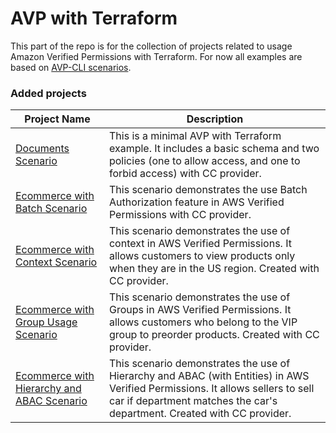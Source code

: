 # AVP with Terraform

This part of the repo is for the collection of projects related to usage Amazon Verified Permissions with Terraform. For now all examples are based on [AVP-CLI scenarios](https://github.com/Pigius/avp-cli/tree/main/scenarios).

### Added projects

| Project Name                                                                                        | Description                                                                                                                                                                                               |
| --------------------------------------------------------------------------------------------------- | --------------------------------------------------------------------------------------------------------------------------------------------------------------------------------------------------------- |
| [Documents Scenario](/scenarios/documentsScenario/README.md)                                        | This is a minimal AVP with Terraform example. It includes a basic schema and two policies (one to allow access, and one to forbid access) with CC provider.                                               |
| [Ecommerce with Batch Scenario](scenarios/ecommerceBatchScenario/README.md)                         | This scenario demonstrates the use Batch Authorization feature in AWS Verified Permissions with CC provider.                                                                                              |
| [Ecommerce with Context Scenario](scenarios/ecommerceContextScenario/README.md)                     | This scenario demonstrates the use of context in AWS Verified Permissions. It allows customers to view products only when they are in the US region. Created with CC provider.                            |
| [Ecommerce with Group Usage Scenario](scenarios/ecommerceGroupScenario/README.md)                   | This scenario demonstrates the use of Groups in AWS Verified Permissions. It allows customers who belong to the VIP group to preorder products. Created with CC provider.                                 |
| [Ecommerce with Hierarchy and ABAC Scenario](scenarios/ecommerceHierarchyAndAbacScenario/README.md) | This scenario demonstrates the use of Hierarchy and ABAC (with Entities) in AWS Verified Permissions. It allows sellers to sell car if department matches the car's department. Created with CC provider. |
